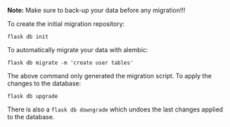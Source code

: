 **Note:** Make sure to back-up your data before any migration!!!

To create the initial migration repository:

`flask db init`

To automatically migrate your data with alembic:

`flask db migrate -m 'create user tables'`

The above command only generated the migration script. To apply the changes to the database:

`flask db upgrade`

There is also a `flask db downgrade` which undoes the last changes applied to the database.

